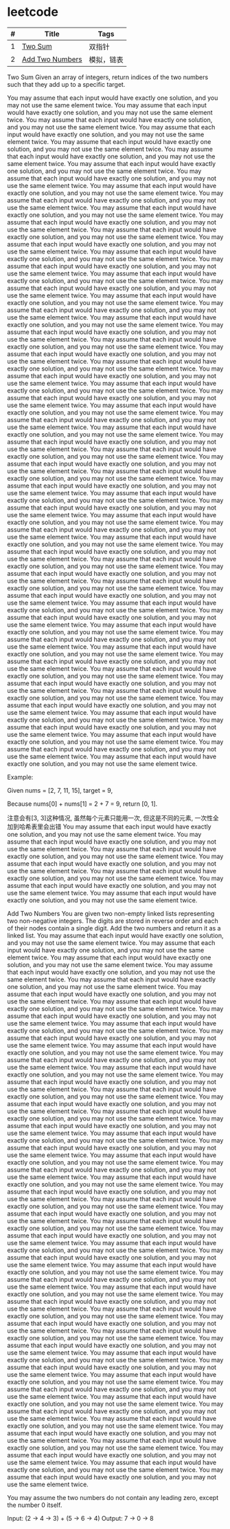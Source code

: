 # leetcode

| #    | **Title**                     | Tags   |
| :--- | ------------------------------------------------------------ | ------ |
| 1    | <a href="#1">Two Sum</a>      | 双指针 |
| 2    | <a href="#2">Add Two Numbers</a>      | 模拟，链表 |










<a name="1">Two Sum</a>
Given an array of integers, return indices of the two numbers such that they add up to a specific target.

You may assume that each input would have exactly one solution, and you may not use the same element twice.
You may assume that each input would have exactly one solution, and you may not use the same element twice.
You may assume that each input would have exactly one solution, and you may not use the same element twice.
You may assume that each input would have exactly one solution, and you may not use the same element twice.
You may assume that each input would have exactly one solution, and you may not use the same element twice.
You may assume that each input would have exactly one solution, and you may not use the same element twice.
You may assume that each input would have exactly one solution, and you may not use the same element twice.
You may assume that each input would have exactly one solution, and you may not use the same element twice.
You may assume that each input would have exactly one solution, and you may not use the same element twice.
You may assume that each input would have exactly one solution, and you may not use the same element twice.
You may assume that each input would have exactly one solution, and you may not use the same element twice.
You may assume that each input would have exactly one solution, and you may not use the same element twice.
You may assume that each input would have exactly one solution, and you may not use the same element twice.
You may assume that each input would have exactly one solution, and you may not use the same element twice.
You may assume that each input would have exactly one solution, and you may not use the same element twice.
You may assume that each input would have exactly one solution, and you may not use the same element twice.
You may assume that each input would have exactly one solution, and you may not use the same element twice.
You may assume that each input would have exactly one solution, and you may not use the same element twice.
You may assume that each input would have exactly one solution, and you may not use the same element twice.
You may assume that each input would have exactly one solution, and you may not use the same element twice.
You may assume that each input would have exactly one solution, and you may not use the same element twice.
You may assume that each input would have exactly one solution, and you may not use the same element twice.
You may assume that each input would have exactly one solution, and you may not use the same element twice.
You may assume that each input would have exactly one solution, and you may not use the same element twice.
You may assume that each input would have exactly one solution, and you may not use the same element twice.
You may assume that each input would have exactly one solution, and you may not use the same element twice.
You may assume that each input would have exactly one solution, and you may not use the same element twice.
You may assume that each input would have exactly one solution, and you may not use the same element twice.
You may assume that each input would have exactly one solution, and you may not use the same element twice.
You may assume that each input would have exactly one solution, and you may not use the same element twice.
You may assume that each input would have exactly one solution, and you may not use the same element twice.
You may assume that each input would have exactly one solution, and you may not use the same element twice.
You may assume that each input would have exactly one solution, and you may not use the same element twice.
You may assume that each input would have exactly one solution, and you may not use the same element twice.
You may assume that each input would have exactly one solution, and you may not use the same element twice.
You may assume that each input would have exactly one solution, and you may not use the same element twice.
You may assume that each input would have exactly one solution, and you may not use the same element twice.
You may assume that each input would have exactly one solution, and you may not use the same element twice.
You may assume that each input would have exactly one solution, and you may not use the same element twice.
You may assume that each input would have exactly one solution, and you may not use the same element twice.
You may assume that each input would have exactly one solution, and you may not use the same element twice.
You may assume that each input would have exactly one solution, and you may not use the same element twice.
You may assume that each input would have exactly one solution, and you may not use the same element twice.
You may assume that each input would have exactly one solution, and you may not use the same element twice.
You may assume that each input would have exactly one solution, and you may not use the same element twice.
You may assume that each input would have exactly one solution, and you may not use the same element twice.
You may assume that each input would have exactly one solution, and you may not use the same element twice.
You may assume that each input would have exactly one solution, and you may not use the same element twice.
You may assume that each input would have exactly one solution, and you may not use the same element twice.
You may assume that each input would have exactly one solution, and you may not use the same element twice.
You may assume that each input would have exactly one solution, and you may not use the same element twice.
You may assume that each input would have exactly one solution, and you may not use the same element twice.
You may assume that each input would have exactly one solution, and you may not use the same element twice.
You may assume that each input would have exactly one solution, and you may not use the same element twice.
You may assume that each input would have exactly one solution, and you may not use the same element twice.
You may assume that each input would have exactly one solution, and you may not use the same element twice.
You may assume that each input would have exactly one solution, and you may not use the same element twice.
You may assume that each input would have exactly one solution, and you may not use the same element twice.
You may assume that each input would have exactly one solution, and you may not use the same element twice.
You may assume that each input would have exactly one solution, and you may not use the same element twice.
You may assume that each input would have exactly one solution, and you may not use the same element twice.

Example:

Given nums = [2, 7, 11, 15], target = 9,

Because nums[0] + nums[1] = 2 + 7 = 9,
return [0, 1].

注意会有[3, 3]这种情况, 虽然每个元素只能用一次, 但这是不同的元素, 一次性全加到哈希表里会出错
You may assume that each input would have exactly one solution, and you may not use the same element twice.
You may assume that each input would have exactly one solution, and you may not use the same element twice.
You may assume that each input would have exactly one solution, and you may not use the same element twice.
You may assume that each input would have exactly one solution, and you may not use the same element twice.
You may assume that each input would have exactly one solution, and you may not use the same element twice.
You may assume that each input would have exactly one solution, and you may not use the same element twice.
You may assume that each input would have exactly one solution, and you may not use the same element twice.

<a name="2">Add Two Numbers</a>
You are given two non-empty linked lists representing two non-negative integers. The digits are stored in reverse order and each of their nodes contain a single digit. Add the two numbers and return it as a linked list.
You may assume that each input would have exactly one solution, and you may not use the same element twice.
You may assume that each input would have exactly one solution, and you may not use the same element twice.
You may assume that each input would have exactly one solution, and you may not use the same element twice.
You may assume that each input would have exactly one solution, and you may not use the same element twice.
You may assume that each input would have exactly one solution, and you may not use the same element twice.
You may assume that each input would have exactly one solution, and you may not use the same element twice.
You may assume that each input would have exactly one solution, and you may not use the same element twice.
You may assume that each input would have exactly one solution, and you may not use the same element twice.
You may assume that each input would have exactly one solution, and you may not use the same element twice.
You may assume that each input would have exactly one solution, and you may not use the same element twice.
You may assume that each input would have exactly one solution, and you may not use the same element twice.
You may assume that each input would have exactly one solution, and you may not use the same element twice.
You may assume that each input would have exactly one solution, and you may not use the same element twice.
You may assume that each input would have exactly one solution, and you may not use the same element twice.
You may assume that each input would have exactly one solution, and you may not use the same element twice.
You may assume that each input would have exactly one solution, and you may not use the same element twice.
You may assume that each input would have exactly one solution, and you may not use the same element twice.
You may assume that each input would have exactly one solution, and you may not use the same element twice.
You may assume that each input would have exactly one solution, and you may not use the same element twice.
You may assume that each input would have exactly one solution, and you may not use the same element twice.
You may assume that each input would have exactly one solution, and you may not use the same element twice.
You may assume that each input would have exactly one solution, and you may not use the same element twice.
You may assume that each input would have exactly one solution, and you may not use the same element twice.
You may assume that each input would have exactly one solution, and you may not use the same element twice.
You may assume that each input would have exactly one solution, and you may not use the same element twice.
You may assume that each input would have exactly one solution, and you may not use the same element twice.
You may assume that each input would have exactly one solution, and you may not use the same element twice.
You may assume that each input would have exactly one solution, and you may not use the same element twice.
You may assume that each input would have exactly one solution, and you may not use the same element twice.
You may assume that each input would have exactly one solution, and you may not use the same element twice.
You may assume that each input would have exactly one solution, and you may not use the same element twice.
You may assume that each input would have exactly one solution, and you may not use the same element twice.
You may assume that each input would have exactly one solution, and you may not use the same element twice.
You may assume that each input would have exactly one solution, and you may not use the same element twice.
You may assume that each input would have exactly one solution, and you may not use the same element twice.
You may assume that each input would have exactly one solution, and you may not use the same element twice.
You may assume that each input would have exactly one solution, and you may not use the same element twice.
You may assume that each input would have exactly one solution, and you may not use the same element twice.
You may assume that each input would have exactly one solution, and you may not use the same element twice.
You may assume that each input would have exactly one solution, and you may not use the same element twice.
You may assume that each input would have exactly one solution, and you may not use the same element twice.
You may assume that each input would have exactly one solution, and you may not use the same element twice.
You may assume that each input would have exactly one solution, and you may not use the same element twice.
You may assume that each input would have exactly one solution, and you may not use the same element twice.
You may assume that each input would have exactly one solution, and you may not use the same element twice.
You may assume that each input would have exactly one solution, and you may not use the same element twice.
You may assume that each input would have exactly one solution, and you may not use the same element twice.
You may assume that each input would have exactly one solution, and you may not use the same element twice.
You may assume that each input would have exactly one solution, and you may not use the same element twice.
You may assume that each input would have exactly one solution, and you may not use the same element twice.

You may assume the two numbers do not contain any leading zero, except the number 0 itself.

Input: (2 -> 4 -> 3) + (5 -> 6 -> 4)
Output: 7 -> 0 -> 8

